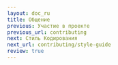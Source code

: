 ```yaml
---
layout: doc_ru
title: Общение
previous: Участие в проекте
previous_url: contributing
next: Стиль Кодирования
next_url: contributing/style-guide
review: true
---
```

